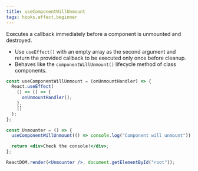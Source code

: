 ```yaml
---
title: useComponentWillUnmount
tags: hooks,effect,beginner
---
```


Executes a callback immediately before a component is unmounted and destroyed.

- Use `useEffect()` with an empty array as the second argument and return the provided callback to be executed only once before cleanup.
- Behaves like the `componentWillUnmount()` lifecycle method of class components.

```jsx
const useComponentWillUnmount = (onUnmountHandler) => {
  React.useEffect(
    () => () => {
      onUnmountHandler();
    },
    []
  );
};
```

```jsx
const Unmounter = () => {
  useComponentWillUnmount(() => console.log("Component will unmount"));

  return <div>Check the console!</div>;
};

ReactDOM.render(<Unmounter />, document.getElementById("root"));
```

